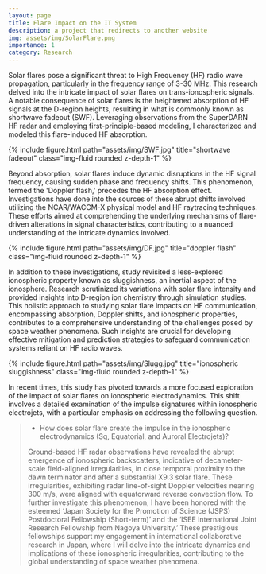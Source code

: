 ```yaml
---
layout: page
title: Flare Impact on the IT System
description: a project that redirects to another website
img: assets/img/SolarFlare.png
importance: 1
category: Research
---
```

Solar flares pose a significant threat to High Frequency (HF) radio wave propagation, particularly in the frequency range of 3-30 MHz. This research delved into the intricate impact of solar flares on trans-ionospheric signals. A notable consequence of solar flares is the heightened absorption of HF signals at the D-region heights, resulting in what is commonly known as shortwave fadeout (SWF). Leveraging observations from the SuperDARN HF radar and employing first-principle-based modeling, I characterized and modeled this flare-induced HF absorption.
<div class="row">
    <div class="col-sm mt-3 mt-md-0">
        {% include figure.html path="assets/img/SWF.jpg" title="shortwave fadeout" class="img-fluid rounded z-depth-1" %}
    </div>
</div>

Beyond absorption, solar flares induce dynamic disruptions in the HF signal frequency, causing sudden phase and frequency shifts. This phenomenon, termed the 'Doppler flash,' precedes the HF absorption effect. Investigations have done into the sources of these abrupt shifts involved utilizing the NCAR/WACCM-X physical model and HF raytracing techniques. These efforts aimed at comprehending the underlying mechanisms of flare-driven alterations in signal characteristics, contributing to a nuanced understanding of the intricate dynamics involved.

<div class="row">
    <div class="col-sm mt-3 mt-md-0">
        {% include figure.html path="assets/img/DF.jpg" title="doppler flash" class="img-fluid rounded z-depth-1" %}
    </div>
</div>

In addition to these investigations, study revisited a less-explored ionospheric property known as sluggishness, an inertial aspect of the ionosphere. Research scrutinized its variations with solar flare intensity and provided insights into D-region ion chemistry through simulation studies. This holistic approach to studying solar flare impacts on HF communication, encompassing absorption, Doppler shifts, and ionospheric properties, contributes to a comprehensive understanding of the challenges posed by space weather phenomena. Such insights are crucial for developing effective mitigation and prediction strategies to safeguard communication systems reliant on HF radio waves.

<div class="row">
    <div class="col-sm mt-3 mt-md-0">
        {% include figure.html path="assets/img/Slugg.jpg" title="ionospheric sluggishness" class="img-fluid rounded z-depth-1" %}
    </div>
</div>

In recent times, this study has pivoted towards a more focused exploration of the impact of solar flares on ionospheric electrodynamics. This shift involves a detailed examination of the impulse signatures within ionospheric electrojets, with a particular emphasis on addressing the following question.

> * How does solar flare create the impulse in the ionospheric electrodynamics (Sq, Equatorial, and Auroral Electrojets)?
>
> Ground-based HF radar observations have revealed the abrupt emergence of ionospheric backscatters, indicative of decameter-scale field-aligned irregularities, in close temporal proximity to the dawn terminator and after a substantial X9.3 solar flare. These irregularities, exhibiting radar line-of-sight Doppler velocities nearing 300 m/s, were aligned with equatorward reverse convection flow. To further investigate this phenomenon, I have been honored with the esteemed ‘Japan Society for the Promotion of Science (JSPS) Postdoctoral Fellowship (Short-term)’ and the ‘ISEE International Joint Research Fellowship from Nagoya University.’ These prestigious fellowships support my engagement in international collaborative research in Japan, where I will delve into the intricate dynamics and implications of these ionospheric irregularities, contributing to the global understanding of space weather phenomena.